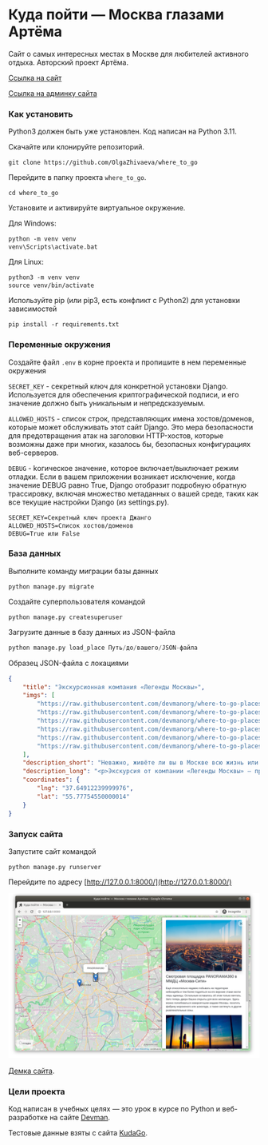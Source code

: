 # Куда пойти — Москва глазами Артёма

Сайт о самых интересных местах в Москве для любителей активного отдыха.
Авторский проект Артёма.

[Ссылка на сайт](https://ozhiv.pythonanywhere.com/)

[Ссылка на админку сайта](https://ozhiv.pythonanywhere.com/admin/)

### Как установить

Python3 должен быть уже установлен. Код написан на Python 3.11.

Скачайте или клонируйте репозиторий.

```commandline
git clone https://github.com/OlgaZhivaeva/where_to_go
```

Перейдите в папку проекта `where_to_go`.

```commandline
cd where_to_go
```

Установите и активируйте виртуальное окружение.

Для Windows:
```commandline
python -m venv venv
venv\Scripts\activate.bat
```
Для Linux:
```commandline
python3 -m venv venv
source venv/bin/activate
```
Используйте pip (или pip3, есть конфликт с Python2) для установки зависимостей 

```commandline
pip install -r requirements.txt 
```

### Переменные окружения

Создайте файл `.env` в корне проекта и пропишите в нем переменные окружения

`SECRET_KEY` - секретный ключ для конкретной установки Django. Используется для
обеспечения криптографической подписи, и его значение должно быть уникальным и непредсказуемым.

`ALLOWED_HOSTS` - список строк, представляющих имена хостов/доменов, которые
может обслуживать этот сайт Django. Это мера безопасности для предотвращения
атак на заголовки HTTP-хостов, которые возможны даже при многих, казалось бы,
безопасных конфигурациях веб-серверов.

`DEBUG` - kогическое значение, которое включает/выключает режим отладки. Если
в вашем приложении возникает исключение, когда значение DEBUG равно True,
Django отобразит подробную обратную трассировку, включая множество метаданных
о вашей среде, таких как все текущие настройки Django (из settings.py).

```commandline
SECRET_KEY=Секретный ключ проекта Джанго
ALLOWED_HOSTS=Список хостов/доменов
DEBUG=True или False
```
### База данных

Выполните команду миграции базы данных

```commandline
python manage.py migrate
```
Создайте суперпользователя командой

```commandline
python manage.py createsuperuser
```

Загрузите данные в базу данных из JSON-файла

```python
python manage.py load_place Путь/до/вашего/JSON-файла
```
Образец JSON-файла с локациями

```json
{
    "title": "Экскурсионная компания «Легенды Москвы»",
    "imgs": [
        "https://raw.githubusercontent.com/devmanorg/where-to-go-places/master/media/4f793576c79c1cbe68b73800ae06f06f.jpg",
        "https://raw.githubusercontent.com/devmanorg/where-to-go-places/master/media/7a7631bab8af3e340993a6fb1ded3e73.jpg",
        "https://raw.githubusercontent.com/devmanorg/where-to-go-places/master/media/a55cbc706d764c1764dfccf832d50541.jpg",
        "https://raw.githubusercontent.com/devmanorg/where-to-go-places/master/media/65153b5c595345713f812d1329457b54.jpg",
        "https://raw.githubusercontent.com/devmanorg/where-to-go-places/master/media/0a79676b3d5e3b394717b4bf2e610a57.jpg",
        "https://raw.githubusercontent.com/devmanorg/where-to-go-places/master/media/1e27f507cb72e76b604adbe5e7b5f315.jpg"
    ],
    "description_short": "Неважно, живёте ли вы в Москве всю жизнь или впервые оказались в столице, составить ёмкий, познавательный и впечатляющий маршрут по городу — творческая и непростая задача. И её с удовольствием берёт на себя экскурсионная компания «Легенды Москвы»!",
    "description_long": "<p>Экскурсия от компании «Легенды Москвы» — простой, удобный и приятный способ познакомиться с городом или освежить свои чувства к нему. Что выберете вы — классическую или необычную экскурсию, пешую прогулку или путешествие по городу на автобусе? Любые варианты можно скомбинировать в уникальный маршрут и создать собственную индивидуальную экскурсионную программу.</p><p>Компания «Легенды Москвы» сотрудничает с аккредитованными экскурсоводами и тщательно следит за качеством экскурсий и сервиса. Автобусные экскурсии проводятся на комфортабельном современном транспорте. Для вашего удобства вы можете заранее забронировать конкретное место в автобусе — это делает посадку организованной и понятной.</p><p>По любым вопросам вы можете круглосуточно обратиться по телефонам горячей линии.</p><p>Подробности узнавайте <a class=\"external-link\" href=\"https://moscowlegends.ru \" target=\"_blank\">на сайте</a>. За обновлениями удобно следить <a class=\"external-link\" href=\"https://vk.com/legends_of_moscow \" target=\"_blank\">«ВКонтакте»</a>, <a class=\"external-link\" href=\"https://www.facebook.com/legendsofmoscow?ref=bookmarks \" target=\"_blank\">в Facebook</a>.</p>",
    "coordinates": {
        "lng": "37.64912239999976",
        "lat": "55.77754550000014"
    }
}

```
### Запуск сайта

Запустите сайт командой

```commandline
python manage.py runserver
```

Перейдите по адресу [http://127.0.0.1:8000/](http://127.0.0.1:8000/)


![&#x41A;&#x443;&#x434;&#x430; &#x43F;&#x43E;&#x439;&#x442;&#x438;](static/.gitbook/assets/site.png)

[Демка сайта](https://devmanorg.github.io/where-to-go-frontend/).


### Цели проекта

Код написан в учебных целях — это урок в курсе по Python и веб-разработке на сайте [Devman](https://dvmn.org).

Тестовые данные взяты с сайта [KudaGo](https://kudago.com).

